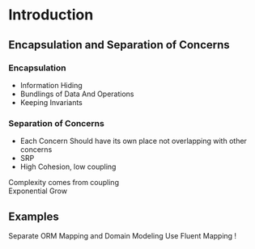 # Introduction

## Encapsulation and Separation of Concerns

### Encapsulation
*   Information Hiding
*   Bundlings of Data And Operations
*   Keeping Invariants

### Separation of Concerns
*   Each Concern Should have its own place not overlapping with other concerns
*   SRP
*   High Cohesion, low coupling

Complexity comes from coupling  
Exponential Grow

## Examples

Separate ORM Mapping and Domain Modeling
Use Fluent Mapping !



